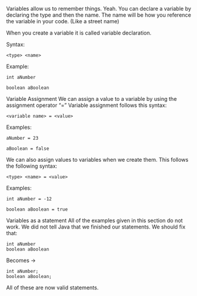 Variables allow us to remember things. Yeah.
You can declare a variable by declaring the type and then the name. The name will be how you reference the variable in your code. (Like a street name)

When you create a variable it is called variable declaration. 

Syntax:

    <type> <name>

Example:

    int aNumber

    boolean aBoolean

Variable Assignment
We can assign a value to a variable by using the assignment operator “=”
Variable assignment follows this syntax:

	<variable name> = <value>

Examples:

    aNumber = 23

    aBoolean = false

We can also assign values to variables when we create them. This follows the following syntax:

    <type> <name> = <value>
Examples:

    int aNumber = -12

    boolean aBoolean = true

Variables as a statement
All of the examples given in this section do not work. We did not tell Java that we finished our statements. We should fix that:

    int aNumber 
    boolean aBoolean
    
Becomes ->        
        
    int aNumber;
    boolean aBoolean;


All of these are now valid statements.
